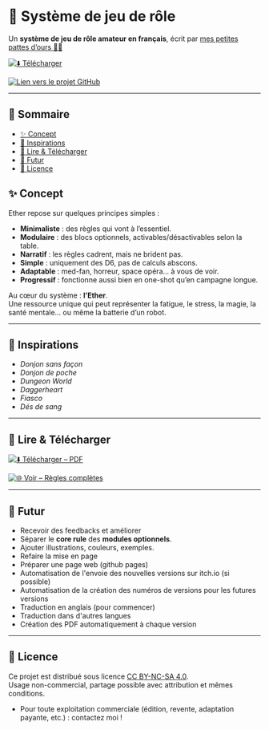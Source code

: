 # 🎲 Système de jeu de rôle

Un **système de jeu de rôle amateur en français**, écrit par [mes petites pattes d’ours 🐻‍❄️](https://github.com/OursBlanc42)

[![⬇️ Télécharger](https://img.shields.io/badge/⬇️%20Télécharger-brightgreen?style=for-the-badge)](#-lire--télécharger)

[![Lien vers le projet GitHub](https://img.shields.io/badge/GitHub-OursBlanc42%2FEther-black?logo=github&style=for-the-badge)](https://github.com/OursBlanc42/Ether)



---

## 📑 Sommaire
- [✨ Concept](#-concept)
- [🎲 Inspirations](#-inspirations)
- [📖 Lire & Télécharger](#-lire--télécharger)
- [🚧 Futur](#-futur)
- [📜 Licence](#-licence)

## ✨ Concept
Ether repose sur quelques principes simples :  
- **Minimaliste** : des règles qui vont à l’essentiel.  
- **Modulaire** : des blocs optionnels, activables/désactivables selon la table.  
- **Narratif** : les règles cadrent, mais ne brident pas.  
- **Simple** : uniquement des D6, pas de calculs abscons.  
- **Adaptable** : med-fan, horreur, space opéra… à vous de voir.  
- **Progressif** : fonctionne aussi bien en one-shot qu’en campagne longue.  

Au cœur du système : **l’Ether**.  
Une ressource unique qui peut représenter la fatigue, le stress, la magie, la santé mentale… ou même la batterie d’un robot.  

---

## 🎲 Inspirations
- *Donjon sans façon*  
- *Donjon de poche*  
- *Dungeon World*  
- *Daggerheart*  
- *Fiasco*  
- *Dés de sang*  

---

## 📖 Lire & Télécharger
[![⬇️ Télécharger – PDF](https://img.shields.io/badge/⬇️%20Télécharger-PDF-brightgreen?style=for-the-badge)](https://github.com/OursBlanc42/Ether/releases/latest/download/ETHER.pdf)

[![🌐 Voir – Règles complètes](https://img.shields.io/badge/🌐%20Voir-Règles%20complètes-blue?style=for-the-badge)](./ETHER.md)


---

## 🚧 Futur
- Recevoir des feedbacks et améliorer  
- Séparer le **core rule** des **modules optionnels**.  
- Ajouter illustrations, couleurs, exemples.
- Refaire la mise en page
- Préparer une page web (github pages)
- Automatisation de l'envoie des nouvelles versions sur itch.io (si possible)
- Automatisation de la création des numéros de versions pour les futures versions
- Traduction en anglais (pour commencer)
- Traduction dans d'autres langues
- Création des PDF automatiquement à chaque version

---

## 📜 Licence
Ce projet est distribué sous licence [CC BY-NC-SA 4.0](./LICENSE.md).  
Usage non-commercial, partage possible avec attribution et mêmes conditions.

- Pour toute exploitation commerciale (édition, revente, adaptation payante, etc.) : contactez moi !
